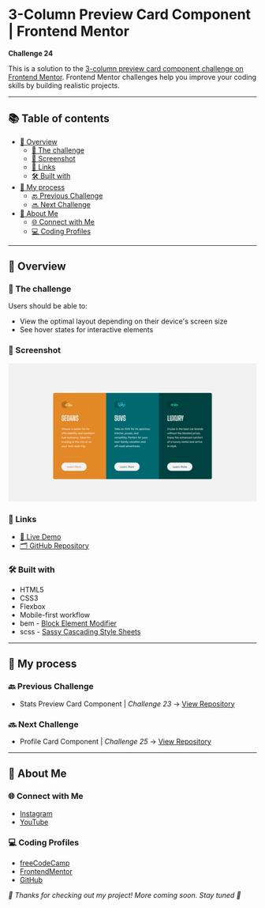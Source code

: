 # 3-Column Preview Card Component | Frontend Mentor

**Challenge 24**

This is a solution to the [3-column preview card component challenge on Frontend Mentor](https://www.frontendmentor.io/challenges/3column-preview-card-component-pH92eAR2-). Frontend Mentor challenges help you improve your coding skills by building realistic projects. 

---

## 📚 Table of contents

- [🔎 Overview](#-overview)
  - [🎯 The challenge](#-the-challenge)
  - [📸 Screenshot](#-screenshot)
  - [🔗 Links](#-links)
  - [🛠️ Built with](#️-built-with)
- [🧠 My process](#-my-process)
  - [🔙 Previous Challenge](#-previous-challenge)
  - [🔜 Next Challenge](#-next-challenge)
- [👤 About Me](#-about-me)
  - [🌐 Connect with Me](#-connect-with-me)
  - [💻 Coding Profiles](#-coding-profiles)

---

## 🔎 Overview

### 🎯 The challenge

Users should be able to:

  - View the optimal layout depending on their device's screen size
  - See hover states for interactive elements

### 📸 Screenshot

![Live Preview Screenshot](./assets/images/screenshot/screenshot.jpg)

### 🔗 Links

  - [🔴 Live Demo](https://dalascript.github.io/challenge/)
  - [🗂️ GitHub Repository](https://github.com/DalaScript/challenge)

### 🛠️ Built with

  - HTML5
  - CSS3
  - Flexbox
  - Mobile-first workflow
  - bem - [Block Element Modifier](https://getbem.com/introduction/)
  - scss - [Sassy Cascading Style Sheets](https://sass-lang.com/documentation/at-rules/control/for/)

---

## 🧠 My process

### 🔙 Previous Challenge

  - Stats Preview Card Component | *Challenge 23* → [View Repository](https://github.com/DalaScript/stats-preview-card-component)

### 🔜 Next Challenge

  - Profile Card Component | *Challenge 25* → [View Repository](https://github.com/DalaScript/profile-card-component)

---

## 👤 About Me

### 🌐 Connect with Me

  - [Instagram](https://www.instagram.com/DalaScript)
  - [YouTube](https://www.youtube.com/@DalaScript)

### 💻 Coding Profiles

  - [freeCodeCamp](https://www.freecodecamp.org/DalaScript)
  - [FrontendMentor](https://www.frontendmentor.io/profile/DalaScript)
  - [GitHub](https://github.com/DalaScript)

*🙌 Thanks for checking out my project! More coming soon. Stay tuned 🚀*

